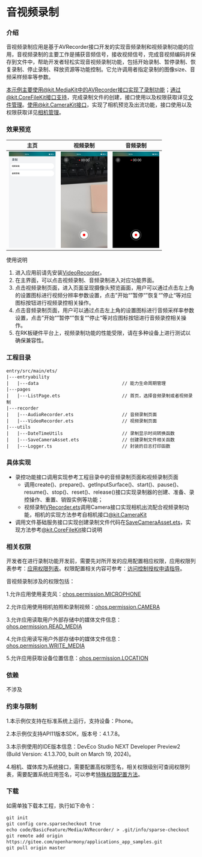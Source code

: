 # 音视频录制

### 介绍

音视频录制应用是基于AVRecorder接口开发的实现音频录制和视频录制功能的应用，音视频录制的主要工作是捕获音频信号，接收视频信号，完成音视频编码并保存到文件中，帮助开发者轻松实现音视频录制功能，包括开始录制、暂停录制、恢复录制、停止录制、释放资源等功能控制。它允许调用者指定录制的图像size、音频采样频率等参数。

本示例主要使用@kit.MediaKit中的AVRecorder接口实现了录制功能；通过@kit.CoreFileKit接口支持，完成录制文件的创建，接口使用以及权限获取详见[文件管理](https://gitee.com/openharmony/docs/blob/master/zh-cn/application-dev/reference/apis-core-file-kit/Readme-CN.md)。使用@kit.CameraKit接口，实现了相机预览及出流功能，接口使用以及权限获取详见[相机管理](https://gitee.com/openharmony/docs/blob/master/zh-cn/application-dev/reference/apis-camera-kit/js-apis-camera.md)。

### 效果预览

| 主页                                                         | 视频录制                                                     | 音频录制                                                     |
| ------------------------------------------------------------ | ------------------------------------------------------------ | ------------------------------------------------------------ |
| <img src="screenshots/devices/homePage.jpg" alt="homePage" style="zoom:25%;" /> | <img src="screenshots/devices/videoRecorder.jpg" alt="videoRecorder" style="zoom:25%;" /> | <img src="screenshots/devices/audioRecorder.jpg" alt="audioRecorder" style="zoom:25%;" /> |

使用说明

1. 进入应用前请先安装[VideoRecorder](./lib/VideoRecorder-1.0.0.hap)。
2. 在主界面，可以点击视频录制、音频录制进入对应功能界面。
3. 点击视频录制页面，进入页面呈现摄像头预览画面，用户可以通过点击左上角的设置图标进行视频分辨率参数设置，点击”开始“”暂停“”恢复“”停止“等对应图标按钮进行视频录控相关操作。
4. 点击音频录制页面，用户可以通过点击左上角的设置图标进行音频采样率参数设置，点击”开始“”暂停“”恢复“”停止“等对应图标按钮进行音频录控相关操作。
5. 在RK板硬件平台上，视频录制功能的性能受限，请在多种设备上进行测试以确保兼容性。

### 工程目录

```
entry/src/main/ets/
|---entryability
|   |---data                               // 能力生命周期管理
|---pages
|   |---ListPage.ets                       // 首页，选择音频录制或者视频录制
|---recorder
|   |---AudioRecorder.ets                  // 音频录制页面
|   |---VideoRecorder.ets                  // 视频录制页面
|---utils
|   |---DateTimeUtils                      // 录制显示时间转换函数
|   |---SaveCameraAsset.ets                // 创建录制文件相关函数
|   |---Logger.ts                          // 封装的日志打印函数
```

### 具体实现

* 录控功能接口调用实现参考工程目录中的音频录制页面和视频录制页面
  * 调用create()、prepare()、getInputSurface()、start()、pause()、resume()、stop()、reset()、release()接口实现录制器的创建、准备、录控操作、重置、销毁实例等功能；
  * 视频录制[VRecorder.ets](entry/src/main/ets/recorder/VideoRecorder.ets)调用Camera接口实现相机出流配合视频录制功能，相机的实现方法参考自相机接口[@kit.CameraKit](https://gitee.com/openharmony/docs/blob/master/zh-cn/application-dev/reference/apis-camera-kit/js-apis-camera.md)
* 调用文件基础服务接口实现创建录制文件代码在[SaveCameraAsset.ets](entry/src/main/ets/utils/SaveCameraAsset.ets)，实现方法参考[@kit.CoreFileKit](https://gitee.com/openharmony/docs/blob/master/zh-cn/application-dev/reference/apis-core-file-kit/Readme-CN.md)接口说明

### 相关权限

开发者在进行录制功能开发前，需要先对所开发的应用配置相应权限，应用权限列表参考：[应用权限列表](https://gitee.com/openharmony/docs/blob/master/zh-cn/application-dev/security/AccessToken/permissions-for-all.md)。权限配置相关内容可参考：[访问控制授权申请指导](https://docs.openharmony.cn/pages/v4.0/zh-cn/application-dev/security/accesstoken-guidelines.md)。

音视频录制涉及的权限包括：

1.允许应用使用麦克风：[ohos.permission.MICROPHONE](https://gitee.com/openharmony/docs/blob/master/zh-cn/application-dev/security/AccessToken/permissions-for-all.md#ohospermissionmicrophone)

2.允许应用使用相机拍照和录制视频：[ohos.permission.CAMERA](https://gitee.com/openharmony/docs/blob/master/zh-cn/application-dev/security/AccessToken/permissions-for-all.md#ohospermissioncamera)

3.允许应用读取用户外部存储中的媒体文件信息：[ohos.permission.READ_MEDIA](https://gitee.com/openharmony/docs/blob/master/zh-cn/application-dev/security/AccessToken/permissions-for-all.md#ohospermissionread_media)

4.允许应用读写用户外部存储中的媒体文件信息：[ohos.permission.WRITE_MEDIA](https://gitee.com/openharmony/docs/blob/master/zh-cn/application-dev/security/AccessToken/permissions-for-all.md#ohospermissionwrite_media)

5.允许应用获取设备位置信息：[ohos.permission.LOCATION](https://gitee.com/openharmony/docs/blob/master/zh-cn/application-dev/security/AccessToken/permissions-for-all.md#ohospermissionlocation)

### 依赖

不涉及

### 约束与限制

1.本示例仅支持在标准系统上运行，支持设备：Phone。

2.本示例仅支持API11版本SDK，版本号：4.1.7.8。

3.本示例使用的IDE版本信息：DevEco Studio NEXT Developer Preview2 (Build Version: 4.1.3.700, built on March 19, 2024)。

4.相机、媒体库为系统接口，需要配置高权限签名，相关权限级别可查阅权限列表，需要配置系统应用签名，可以参考[特殊权限配置方法](https://gitee.com/openharmony/docs/blob/master/zh-cn/application-dev/security/hapsigntool-overview.md)。

### 下载

如需单独下载本工程，执行如下命令：

```
git init
git config core.sparsecheckout true
echo code/BasicFeature/Media/AVRecorder/ > .git/info/sparse-checkout
git remote add origin https://gitee.com/openharmony/applications_app_samples.git
git pull origin master
```

